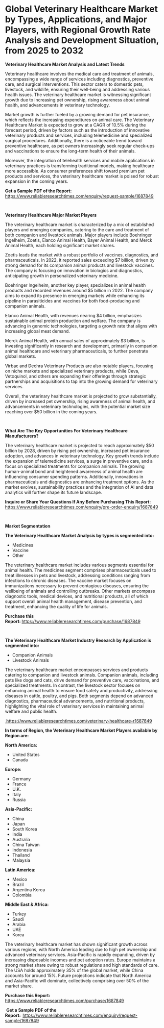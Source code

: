 <p><h1>Global Veterinary Healthcare Market by Types, Applications, and Major Players, with Regional Growth Rate Analysis and Development Situation, from 2025 to 2032</h1></p><p><strong>Veterinary Healthcare Market Analysis and Latest Trends</strong></p>
<p><p>Veterinary healthcare involves the medical care and treatment of animals, encompassing a wide range of services including diagnostics, preventive care, and surgical interventions. This sector caters to domestic pets, livestock, and wildlife, ensuring their well-being and addressing various health issues. The veterinary healthcare market is witnessing significant growth due to increasing pet ownership, rising awareness about animal health, and advancements in veterinary technology.</p><p>Market growth is further fueled by a growing demand for pet insurance, which reflects the increasing expenditures on animal care. The Veterinary Healthcare Market is expected to grow at a CAGR of 10.5% during the forecast period, driven by factors such as the introduction of innovative veterinary products and services, including telemedicine and specialized surgical procedures. Additionally, there is a noticeable trend toward preventive healthcare, as pet owners increasingly seek regular check-ups and vaccinations to ensure the long-term health of their animals.</p><p>Moreover, the integration of telehealth services and mobile applications in veterinary practices is transforming traditional models, making healthcare more accessible. As consumer preferences shift toward premium pet products and services, the veterinary healthcare market is poised for robust expansion in the coming years.</p></p>
<p><strong>Get a Sample PDF of the Report:&nbsp;</strong> <a href="https://www.reliableresearchtimes.com/enquiry/request-sample/1687849?utm_campaign=3381&utm_medium=2&utm_source=Github&utm_content=ia&utm_term=19042025&utm_id=veterinary-healthcare">https://www.reliableresearchtimes.com/enquiry/request-sample/1687849</a></p>
<p>&nbsp;</p>
<p><strong>Veterinary Healthcare Major Market Players</strong></p>
<p><p>The veterinary healthcare market is characterized by a mix of established players and emerging companies, catering to the care and treatment of both companion and livestock animals. Major players include Boehringer Ingelheim, Zoetis, Elanco Animal Health, Bayer Animal Health, and Merck Animal Health, each holding significant market shares.</p><p>Zoetis leads the market with a robust portfolio of vaccines, diagnostics, and pharmaceuticals. In 2022, it reported sales exceeding $7 billion, driven by strong demand for its companion animal products and livestock vaccines. The company is focusing on innovation in biologics and diagnostics, anticipating growth in personalized veterinary medicine.</p><p>Boehringer Ingelheim, another key player, specializes in animal health products and recorded revenues around $5 billion in 2022. The company aims to expand its presence in emerging markets while enhancing its pipeline in parasiticides and vaccines for both food-producing and companion animals.</p><p>Elanco Animal Health, with revenues nearing $4 billion, emphasizes sustainable animal protein production and welfare. The company is advancing in genomic technologies, targeting a growth rate that aligns with increasing global meat demand.</p><p>Merck Animal Health, with annual sales of approximately $3 billion, is investing significantly in research and development, primarily in companion animal healthcare and veterinary pharmaceuticals, to further penetrate global markets.</p><p>Virbac and Dechra Veterinary Products are also notable players, focusing on niche markets and specialized veterinary products, while Ceva, Vetoquinol, and others are expanding their offerings through strategic partnerships and acquisitions to tap into the growing demand for veterinary services.</p><p>Overall, the veterinary healthcare market is projected to grow substantially, driven by increased pet ownership, rising awareness of animal health, and advancements in veterinary technologies, with the potential market size reaching over $50 billion in the coming years.</p></p>
<p>&nbsp;</p>
<p><strong>What Are The Key Opportunities For Veterinary Healthcare Manufacturers?</strong></p>
<p><p>The veterinary healthcare market is projected to reach approximately $50 billion by 2028, driven by rising pet ownership, increased pet insurance adoption, and advances in veterinary technology. Key growth trends include the expansion of telemedicine services, a surge in preventive care, and a focus on specialized treatments for companion animals. The growing human-animal bond and heightened awareness of animal health are influencing consumer spending patterns. Additionally, innovations in pharmaceuticals and diagnostics are enhancing treatment options. As the market evolves, sustainability practices and the integration of AI and data analytics will further shape its future landscape.</p></p>
<p><strong>Inquire or Share Your Questions If Any Before Purchasing This Report:</strong> <a href="https://www.reliableresearchtimes.com/enquiry/pre-order-enquiry/1687849?utm_campaign=3381&utm_medium=2&utm_source=Github&utm_content=ia&utm_term=19042025&utm_id=veterinary-healthcare">https://www.reliableresearchtimes.com/enquiry/pre-order-enquiry/1687849</a></p>
<p>&nbsp;</p>
<p><strong>Market Segmentation</strong></p>
<p><strong>The Veterinary Healthcare Market Analysis by types is segmented into:</strong></p>
<p><ul><li>Medicines</li><li>Vaccine</li><li>Other</li></ul></p>
<p><p>The veterinary healthcare market includes various segments essential for animal health. The medicines segment comprises pharmaceuticals used to treat illnesses in pets and livestock, addressing conditions ranging from infections to chronic diseases. The vaccine market focuses on immunizations necessary to prevent contagious diseases, ensuring the wellbeing of animals and controlling outbreaks. Other markets encompass diagnostic tools, medical devices, and nutritional products, all of which support overall animal health management, disease prevention, and treatment, enhancing the quality of life for animals.</p></p>
<p><strong>Purchase this Report:&nbsp;</strong><a href="https://www.reliableresearchtimes.com/purchase/1687849?utm_campaign=3381&utm_medium=2&utm_source=Github&utm_content=ia&utm_term=19042025&utm_id=veterinary-healthcare">https://www.reliableresearchtimes.com/purchase/1687849</a></p>
<p>&nbsp;</p>
<p><strong>The Veterinary Healthcare Market Industry Research by Application is segmented into:</strong></p>
<p><ul><li>Companion Animals</li><li>Livestock Animals</li></ul></p>
<p><p>The veterinary healthcare market encompasses services and products catering to companion and livestock animals. Companion animals, including pets like dogs and cats, drive demand for preventive care, vaccinations, and specialized treatments. In contrast, the livestock sector focuses on enhancing animal health to ensure food safety and productivity, addressing diseases in cattle, poultry, and pigs. Both segments depend on advanced diagnostics, pharmaceutical advancements, and nutritional products, highlighting the vital role of veterinary services in maintaining animal welfare and public health.</p></p>
<p><a href="https://www.reliableresearchtimes.com/veterinary-healthcare-r1687849?utm_campaign=3381&utm_medium=2&utm_source=Github&utm_content=ia&utm_term=19042025&utm_id=veterinary-healthcare">&nbsp;https://www.reliableresearchtimes.com/veterinary-healthcare-r1687849</a></p>
<p><strong>In terms of Region, the Veterinary Healthcare Market Players available by Region are:</strong></p>
<p>
    <p> <strong> North America: </strong>
        <ul>
            <li>United States</li>
            <li>Canada</li>
        </ul>
        </p> 
    <p> <strong> Europe: </strong>
        <ul>
            <li>Germany</li>
            <li>France</li>
            <li>U.K.</li>
            <li>Italy</li>
            <li>Russia</li>
        </ul>
        </p> 
    <p> <strong> Asia-Pacific: </strong>
        <ul>
            <li>China</li>
            <li>Japan</li>
            <li>South Korea</li>
            <li>India</li>
            <li>Australia</li>
            <li>China Taiwan</li>
            <li>Indonesia</li>
            <li>Thailand</li>
            <li>Malaysia</li>
        </ul>
        </p> 
    <p> <strong> Latin America: </strong>
        <ul>
            <li>Mexico</li>
            <li>Brazil</li>
            <li>Argentina Korea</li>
            <li>Colombia</li>
        </ul>
        </p> 
    <p> <strong> Middle East & Africa: </strong>
        <ul>
            <li>Turkey</li>
            <li>Saudi</li>
            <li>Arabia</li>
            <li>UAE</li>
            <li>Korea</li>
        </ul>
    </p>
    </p>
<p><p>The veterinary healthcare market has shown significant growth across various regions, with North America leading due to high pet ownership and advanced veterinary services. Asia-Pacific is rapidly expanding, driven by increasing disposable incomes and pet adoption rates. Europe maintains a strong market share owing to robust regulations and high standards of care. The USA holds approximately 35% of the global market, while China accounts for around 15%. Future projections indicate that North America and Asia-Pacific will dominate, collectively comprising over 50% of the market share.</p></p>
<p><strong>Purchase this Report: </strong><a href="https://www.reliableresearchtimes.com/purchase/1687849?utm_campaign=3381&utm_medium=2&utm_source=Github&utm_content=ia&utm_term=19042025&utm_id=veterinary-healthcare">https://www.reliableresearchtimes.com/purchase/1687849</a></p>
<p>&nbsp;<strong>Get a Sample PDF of the Report:&nbsp;&nbsp;</strong><a href="https://www.reliableresearchtimes.com/enquiry/request-sample/1687849?utm_campaign=3381&utm_medium=2&utm_source=Github&utm_content=ia&utm_term=19042025&utm_id=veterinary-healthcare">https://www.reliableresearchtimes.com/enquiry/request-sample/1687849</a></p>
<p><strong></strong></p>
<p><p></p><p></p><p></p></p>